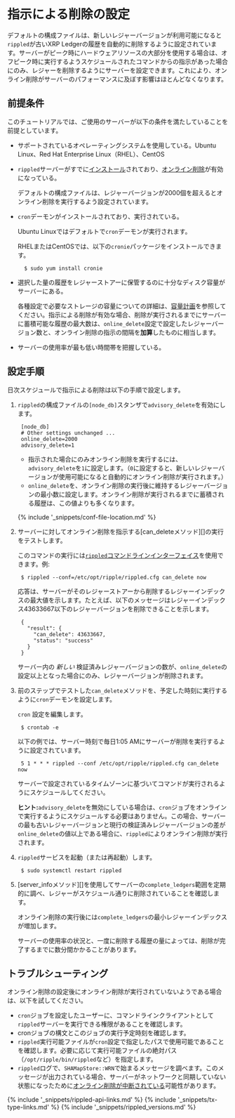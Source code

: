# 指示による削除の設定

デフォルトの構成ファイルは、新しいレジャーバージョンが利用可能になると`rippled`が古いXRP Ledgerの履歴を自動的に削除するように設定されています。サーバーがピーク時にハードウェアリソースの大部分を使用する場合は、オフピーク時に実行するようスケジュールされたコマンドからの指示があった場合にのみ、レジャーを削除するようにサーバーを設定できます。これにより、オンライン削除がサーバーのパフォーマンスに及ぼす影響はほとんどなくなります。

## 前提条件

このチュートリアルでは、ご使用のサーバーが以下の条件を満たしていることを前提としています。

- サポートされているオペレーティングシステムを使用している。Ubuntu Linux、Red Hat Enterprise Linux（RHEL）、CentOS

- `rippled`サーバーがすでに[インストール](install-rippled.html)されており、[オンライン削除](online-deletion.html)が有効になっている。

    デフォルトの構成ファイルは、レジャーバージョンが2000個を超えるとオンライン削除を実行するよう設定されています。

- `cron`デーモンがインストールされており、実行されている。

    Ubuntu Linuxではデフォルトで`cron`デーモンが実行されます。

    RHELまたはCentOSでは、以下の`cronie`パッケージをインストールできます。

        $ sudo yum install cronie

- 選択した量の履歴をレジャーストアーに保管するのに十分なディスク容量がサーバーにある。

    各種設定で必要なストレージの容量についての詳細は、[容量計画](capacity-planning.html)を参照してください。指示による削除が有効な場合、削除が実行されるまでにサーバーに蓄積可能な履歴の最大数は、`online_delete`設定で設定したレジャーバージョン数と、オンライン削除の指示の間隔を**加算**したものに相当します。

- サーバーの使用率が最も低い時間帯を把握している。

## 設定手順

日次スケジュールで指示による削除は以下の手順で設定します。

1. `rippled`の構成ファイルの`[node_db]`スタンザで`advisory_delete`を有効にします。

        [node_db]
        # Other settings unchanged ...
      	online_delete=2000
      	advisory_delete=1

    - 指示された場合にのみオンライン削除を実行するには、`advisory_delete`を`1`に設定します。（`0`に設定すると、新しいレジャーバージョンが使用可能になると自動的にオンライン削除が実行されます。）
    - `online_delete`を、オンライン削除の実行後に維持するレジャーバージョンの最小数に設定します。オンライン削除が実行されるまでに蓄積される履歴は、この値よりも多くなります。

    {% include '_snippets/conf-file-location.md' %}<!--_ -->

2. サーバーに対してオンライン削除を指示する[can_deleteメソッド][]の実行をテストします。

    このコマンドの実行には[`rippled`コマンドラインインターフェイス](get-started-with-the-rippled-api.html#コマンドライン)を使用できます。例:

        $ rippled --conf=/etc/opt/ripple/rippled.cfg can_delete now

    応答は、サーバーがそのレジャーストアーから削除するレジャーインデックスの最大値を示します。たとえば、以下のメッセージはレジャーインデックス43633667以下のレジャーバージョンを削除できることを示します。

        {
          "result": {
            "can_delete": 43633667,
            "status": "success"
          }
        }

    サーバー内の _新しい_ 検証済みレジャーバージョンの数が、`online_delete`の設定以上となった場合にのみ、レジャーバージョンが削除されます。

3. 前のステップでテストした`can_delete`メソッドを、予定した時刻に実行するように`cron`デーモンを設定します。

    `cron` 設定を編集します。

        $ crontab -e

    以下の例では、サーバー時刻で毎日1:05 AMにサーバーが削除を実行するように設定されています。

        5 1 * * * rippled --conf /etc/opt/ripple/rippled.cfg can_delete now

    サーバーで設定されているタイムゾーンに基づいてコマンドが実行されるようにスケジュールしてください。

    **ヒント:**`advisory_delete`を無効にしている場合は、`cron`ジョブをオンラインで実行するようにスケジュールする必要はありません。この場合、サーバーの最も古いレジャーバージョンと現行の検証済みレジャーバージョンの差が`online_delete`の値以上である場合に、`rippled`によりオンライン削除が実行されます。

4. `rippled`サービスを起動（または再起動）します。

        $ sudo systemctl restart rippled

5. [server_infoメソッド][]を使用してサーバーの`complete_ledgers`範囲を定期的に調べ、レジャーがスケジュール通りに削除されていることを確認します。

    オンライン削除の実行後には`complete_ledgers`の最小レジャーインデックスが増加します。

    サーバーの使用率の状況と、一度に削除する履歴の量によっては、削除が完了するまでに数分間かかることがあります。

## トラブルシューティング

オンライン削除の設定後にオンライン削除が実行されていないようである場合は、以下を試してください。

- `cron`ジョブを設定したユーザーに、コマンドラインクライアントとして`rippled`サーバーを実行できる権限があることを確認します。
- cronジョブの構文とこのジョブの実行予定時刻を確認します。
- `rippled`実行可能ファイルが`cron`設定で指定したパスで使用可能であることを確認します。必要に応じて実行可能ファイルの絶対パス（`/opt/ripple/bin/rippled`など）を指定します。
- `rippled`ログで、`SHAMapStore::WRN`で始まるメッセージを調べます。このメッセージが出力されている場合、サーバーがネットワークと同期していない状態になったために[オンライン削除が中断されている](online-deletion.html#オンライン削除の中断)可能性があります。

<!--{# common link defs #}-->
{% include '_snippets/rippled-api-links.md' %}
{% include '_snippets/tx-type-links.md' %}
{% include '_snippets/rippled_versions.md' %}
